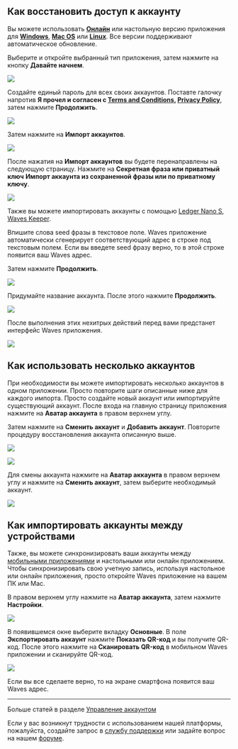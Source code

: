 ## Как восстановить доступ к аккаунту

Вы можете использовать [**Онлайн**](https://dex.wavesplatform.com) или настольную версию приложения для [**Windows**](https://wavesplatform.com/files/WavesDEX-win.zip), [**Mac OS**](https://wavesplatform.com/files/WavesDEX-mac.dmg) или [**Linux**](https://wavesplatform.com/files/WavesDEX-linux.deb). Все версии поддерживают автоматическое обновление.

Выберите и откройте выбранный тип приложения, затем нажмите на кнопку **Давайте начнем**.

![](/_assets/account_restoring_01.png)

Создайте единый пароль для всех своих аккаунтов. Поставте галочку напротив **Я прочел и согласен с [Terms and Conditions](https://wavesplatform.com/files/docs/Waves_terms_and_conditions.pdf), [Privacy Policy](https://wavesplatform.com/files/docs/Waves_privacy_policy.pdf)**, затем нажмите **Продолжить**.

![](/_assets/account_restoring_02.png)

Затем нажмите на **Импорт аккаунтов**.

![](/_assets/account_restoring_03.png)

После нажатия на **Импорт аккаунтов** вы будете перенаправлены на следующую страницу. Нажмите на **Секретная фраза или приватный ключ** **Импорт аккаунта из сохраненной фразы или по приватному ключу**.

![](/_assets/account_restoring_05.png)

Также вы можете импортировать аккаунты с помощью [Ledger Nano S](/waves-client/account-management/ledger-nano.md), [Waves Keeper](/waves-client/account-management/waves-keeper.md).

Впишите слова seed фразы в текстовое поле.
Waves приложение автоматически сгенерирует соответствующий адрес в строке под текстовым полем. Если вы введете seed фразу верно, то в этой строке появится ваш Waves адрес.

Затем нажмите **Продолжить**.

![](/_assets/account_restoring_06.png)

Придумайте название аккаунта. После этого нажмите **Продолжить**.  

![](/_assets/account_restoring_07.png)

После выполнения этих нехитрых действий перед вами предстанет интерфейс Waves приложения.

![](/_assets/account_restoring_08.png)

## Как использовать несколько аккаунтов

При необходимости вы можете импортировать несколько аккаунтов в одном приложении. Просто повторите шаги описанные ниже для каждого импорта. Просто создайте новый аккаунт или импортируйте существующий аккаунт. После входа на главную страницу приложения нажмите на **Аватар аккаунта** в правом верхнем углу.

Затем нажмите на **Сменить аккаунт** и **Добавить аккаунт**. Повторите процедуру восстановления аккаунта описанную выше.

![](/_assets/account_restoring_04.png)

![](/_assets/account_restoring_04.1.png)

Для смены аккаунта нажмите на **Аватар аккаунта** в правом верхнем углу и нажмите на **Сменить аккаунт**, затем выберите необходимый аккаунт.

![](/_assets/account_restoring_04.2.png)

## Как импортировать аккаунты между устройствами

Также, вы можете синхронизировать ваши аккаунты между [мобильными приложениями](/waves-client/mobile-apps.md) и настольными или онлайн приложением. Чтобы синхронизировать свою учетную запись, используя настольное или онлайн приложения, просто откройте Waves приложение на вашем ПК или Mac.

В правом верхнем углу нажмите на **Аватар аккаунта**, затем нажмите **Настройки**.

![](/_assets/advanced_features_001.png)

В появившемся окне выберите вкладку **Основные**. В поле **Экспортировать аккаунт** нажмите **Показать QR-код** и вы получите QR-код. После этого нажмите на **Сканировать QR-код** в мобильном Waves приложении и сканируйте QR-код.

![](/_assets/account_restoring_07.png)

Если вы все сделаете верно, то на экране смартфона появится ваш Waves адрес.

___

Больше статей в разделе [Управление аккаунтом](/waves-client/account-management.md)

Если у вас возникнут трудности с использованием нашей платформы, пожалуйста, создайте запрос в [службу поддержки](https://support.wavesplatform.com/) или задайте вопрос на нашем [форуме](https://forum.wavesplatform.com/).
